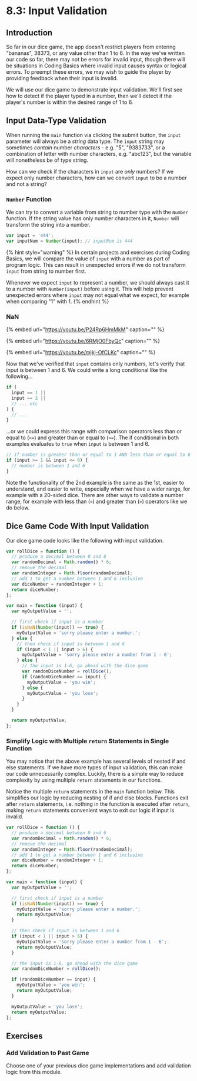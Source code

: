 # 8.3: Input Validation

## Introduction

So far in our dice game, the app doesn't restrict players from entering "bananas", 38373, or any value other than 1 to 6. In the way we've written our code so far, there may not be errors for invalid input, though there will be situations in Coding Basics where invalid input causes syntax or logical errors. To preempt these errors, we may wish to guide the player by providing feedback when their input is invalid.

We will use our dice game to demonstrate input validation. We'll first see how to detect if the player typed in a number, then we'll detect if the player's number is within the desired range of 1 to 6.

## Input Data-Type Validation

When running the `main` function via clicking the submit button, the `input` parameter will always be a _string_ data type. The `input` string may sometimes _contain_ number _characters_ - e.g. "5", "9383733", or a combination of letter with number characters, e.g. "abc123", but the variable will nonetheless be of type string.

How can we check if the characters in `input` are _only_ numbers? If we expect only number characters, how can we convert `input` to be a number and not a string?

### `Number` Function

We can try to convert a variable from string to number type with the `Number` function. If the string value has only number characters in it, `Number` will transform the string into a number.

```javascript
var input = '444';
var inputNum = Number(input); // inputNum is 444
```

{% hint style="warning" %}
In certain projects and exercises during Coding Basics, we will compare the value of `input` with a number as part of program logic. This can result in unexpected errors if we do not transform `input` from string to number first.

Whenever we expect `input` to represent a number, we should always cast it to a number with `Number(input)` before using it. This will help prevent unexpected errors where `input` may not equal what we expect, for example when comparing "1" with 1.
{% endhint %}

### NaN

{% embed url="https://youtu.be/P24Rp6HmMkM" caption="" %}

{% embed url="https://youtu.be/6RMjO0FbyQc" caption="" %}

{% embed url="https://youtu.be/mjkj-OfCLKc" caption="" %}

Now that we've verified that `input` contains only numbers, let's verify that input is between 1 and 6. We could write a long conditional like the following...

```javascript
if (
  input == 1 ||
  input == 2 ||
  // ... etc
) {
  // ...
}
```

...or we could express this range with comparison operators less than or equal to \(`<=`\) and greater than or equal to \(`>=`\). The if conditional in both examples evaluates to `true` when `input` is between 1 and 6.

```javascript
// if number is greater than or equal to 1 AND less than or equal to 6
if (input >= 1 && input <= 6) {
  // number is between 1 and 6
}
```

Note the functionality of the 2nd example is the same as the 1st, easier to understand, and easier to write, especially when we have a wider range, for example with a 20-sided dice. There are other ways to validate a number range, for example with less than \(`<`\) and greater than \(`>`\) operators like we do below.

## Dice Game Code With Input Validation

Our dice game code looks like the following with input validation.

```javascript
var rollDice = function () {
  // produce a decimal between 0 and 6
  var randomDecimal = Math.random() * 6;
  // remove the decimal
  var randomInteger = Math.floor(randomDecimal);
  // add 1 to get a number between 1 and 6 inclusive
  var diceNumber = randomInteger + 1;
  return diceNumber;
};

var main = function (input) {
  var myOutputValue = '';

  // first check if input is a number
  if (isNaN(Number(input)) == true) {
    myOutputValue = 'sorry please enter a number.';
  } else {
    // then check if input is between 1 and 6
    if (input < 1 || input > 6) {
      myOutputValue = 'sorry please enter a number from 1 - 6';
    } else {
      // the input is 1-6, go ahead with the dice game
      var randomDiceNumber = rollDice();
      if (randomDiceNumber == input) {
        myOutputValue = 'you win';
      } else {
        myOutputValue = 'you lose';
      }
    }
  }

  return myOutputValue;
};
```

### Simplify Logic with Multiple `return` Statements in Single Function

You may notice that the above example has several levels of nested if and else statements. If we have more types of input validation, this can make our code unnecessarily complex. Luckily, there is a simple way to reduce complexity by using multiple `return` statements in our functions.

Notice the multiple `return` statements in the `main` function below. This simplifies our logic by reducing nesting of if and else blocks. Functions exit after `return` statements, i.e. nothing in the function is executed after `return`, making `return` statements convenient ways to exit our logic if input is invalid.

```javascript
var rollDice = function () {
  // produce a decimal between 0 and 6
  var randomDecimal = Math.random() * 6;
  // remove the decimal
  var randomInteger = Math.floor(randomDecimal);
  // add 1 to get a number between 1 and 6 inclusive
  var diceNumber = randomInteger + 1;
  return diceNumber;
};

var main = function (input) {
  var myOutputValue = '';

  // first check if input is a number
  if (isNaN(Number(input)) == true) {
    myOutputValue = 'sorry please enter a number.';
    return myOutputValue;
  }

  // then check if input is between 1 and 6
  if (input < 1 || input > 6) {
    myOutputValue = 'sorry please enter a number from 1 - 6';
    return myOutputValue;
  }

  // the input is 1-6, go ahead with the dice game
  var randomDiceNumber = rollDice();

  if (randomDiceNumber == input) {
    myOutputValue = 'you win';
    return myOutputValue;
  }

  myOutputValue = 'you lose';
  return myOutputValue;
};
```

## Exercises

### Add Validation to Past Game

Choose one of your previous dice game implementations and add validation logic from this module.

